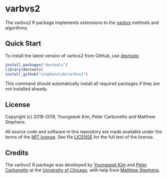 # varbvs2

The varbvs2 R package implements extensions to the [varbvs][varbvs]
methods and algorithms.

## Quick Start

To install the latest version of varbvs2 from GitHub, use
[devtools][devtools]:

```R
install.packages("devtools")
library(devtools)
install_github("stephenslab/varbvs2")
```

This command should automatically install all required packages if
they are not installed already.


## License

Copyright (c) 2018-2019, Youngseok Kim, Peter Carbonetto and Matthew
Stephens.

All source code and software in this repository are made available
under the terms of the [MIT license][mit-license]. See
file [LICENSE](LICENSE) for the full text of the license.

## Credits

The varbvs2 R package was developed by [Youngseok Kim][youngseok] and
[Peter Carbonetto][peter] at the [University of Chicago][uchicago],
with help from [Matthew Stephens][matthew].

[varbvs]: https://github.com/pcarbo/varbvs
[mit-license]: https://opensource.org/licenses/mit-license.html
[devtools]: https://github.com/r-lib/devtools
[uchicago]: https://www.uchicago.edu
[youngseok]: https://github.com/youngseok-kim
[peter]: https://pcarbo.github.io
[matthew]: http://stephenslab.uchicago.edu
